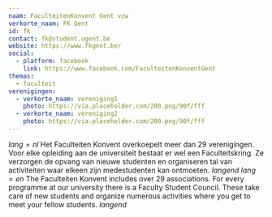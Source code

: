 ```yaml
---
naam: FaculteitenKonvent Gent vzw
verkorte_naam: FK Gent
id: fk
contact: fk@student.ugent.be
website: https://www.fkgent.be/
social:
  - platform: facebook
    link: https://www.facebook.com/FaculteitenKonventGent
themas:
  - faculteit
verenigingen:
  - verkorte_naam: vereniging1
    photo: https://via.placeholder.com/200.png/90f/fff
  - verkorte_naam: vereniging2
    photo: https://via.placeholder.com/200.png/90f/fff
---
```


$lang=nl$ 
Het Faculteiten Konvent overkoepelt meer dan 29 verenigingen. Voor elke opleiding aan de universiteit bestaat er wel een Faculteitskring. Ze verzorgen de opvang van nieuwe studenten en organiseren tal van activiteiten waar elkeen zijn medestudenten kan ontmoeten. 
$langend$ 
$lang=en$ 
The Faculteiten Konvent includes over 29 associations. For every programme at our university there is a Faculty Student Council. These take care of new students and organize numerous activities where you get to meet your fellow students. 
$langend$


